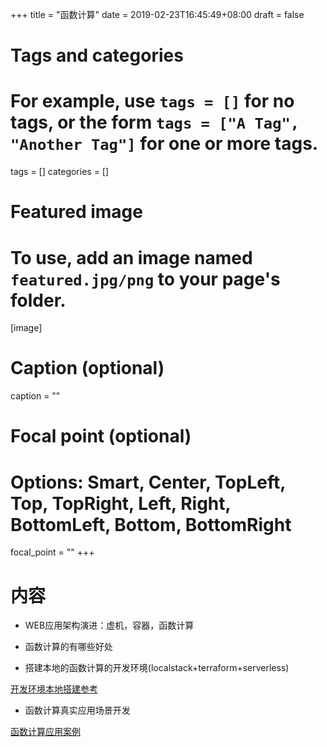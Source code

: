 +++
title = "函数计算"
date = 2019-02-23T16:45:49+08:00
draft = false

# Tags and categories
# For example, use `tags = []` for no tags, or the form `tags = ["A Tag", "Another Tag"]` for one or more tags.
tags = []
categories = []

# Featured image
# To use, add an image named `featured.jpg/png` to your page's folder. 
[image]
  # Caption (optional)
  caption = ""

  # Focal point (optional)
  # Options: Smart, Center, TopLeft, Top, TopRight, Left, Right, BottomLeft, Bottom, BottomRight
  focal_point = ""
+++


# 内容

- WEB应用架构演进：虚机，容器，函数计算

- 函数计算的有哪些好处

- 搭建本地的函数计算的开发环境(localstack+terraform+serverless)

[开发环境本地搭建参考](/tags/serverless/)

- 函数计算真实应用场景开发

[函数计算应用案例](/tags/serverless/)